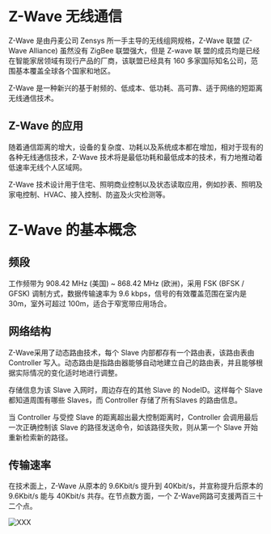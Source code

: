 # Z-Wave 无线通信

Z-Wave 是由丹麦公司 Zensys 所一手主导的无线组网规格，Z-Wave 联盟 (Z-Wave Alliance) 虽然没有 ZigBee 联盟强大，但是 Z-wave 联 盟的成员均是已经在智能家居领域有现行产品的厂商，该联盟已经具有 160 多家国际知名公司，范围基本覆盖全球各个国家和地区。

Z-Wave 是一种新兴的基于射频的、低成本、低功耗、高可靠、适于网络的短距离无线通信技术。



## Z-Wave 的应用

随着通信距离的增大，设备的复杂度、功耗以及系统成本都在增加，相对于现有的各种无线通信技术，Z-Wave 技术将是最低功耗和最低成本的技术，有力地推动着低速率无线个人区域网。

Z-Wave 技术设计用于住宅、照明商业控制以及状态读取应用，例如抄表、照明及家电控制、HVAC、接入控制、防盗及火灾检测等。

# Z-Wave 的基本概念

## 频段

工作频带为 908.42 MHz (美国) ~ 868.42 MHz (欧洲)，采用 FSK (BFSK / GFSK) 调制方式，数据传输速率为 9.6 kbps，信号的有效覆盖范围在室内是 30m，室外可超过 100m，适合于窄宽带应用场合。

## 网络结构

Z-Wave采用了动态路由技术，每个 Slave 内部都存有一个路由表，该路由表由 Controller 写入。动态路由是指路由器能够自动地建立自己的路由表，并且能够根据实际情况的变化适时地进行调整。

存储信息为该 Slave 入网时，周边存在的其他 Slave 的 NodeID。这样每个 Slave 都知道周围有哪些 Slaves，而 Controller 存储了所有Slaves 的路由信息。

当 Controller 与受控 Slave 的距离超出最大控制距离时，Controller 会调用最后一次正确控制该 Slave 的路径发送命令，如该路径失败，则从第一个 Slave 开始重新检索新的路径。

## 传输速率

在技术面上，Z-Wave 从原本的 9.6Kbit/s 提升到 40Kbit/s，并宣称提升后原本的 9.6Kbit/s 能与 40Kbit/s 共存。在节点数方面，一个 Z-Wave网路可支援两百三十二个点。





![XXX](figures/XXX.jpg)



